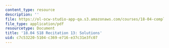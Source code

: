 ```yaml
---
content_type: resource
description: ''
file: https://ol-ocw-studio-app-qa.s3.amazonaws.com/courses/18-04-complex-variables-with-applications-spring-2018/c7c532205104c369e716e37c31e3fc07_MIT18_04S18_Recit13-solutions.pdf
file_type: application/pdf
resourcetype: Document
title: '18.04 S18 Recitation 13: Solutions'
uid: c7c53220-5104-c369-e716-e37c31e3fc07
---
```


